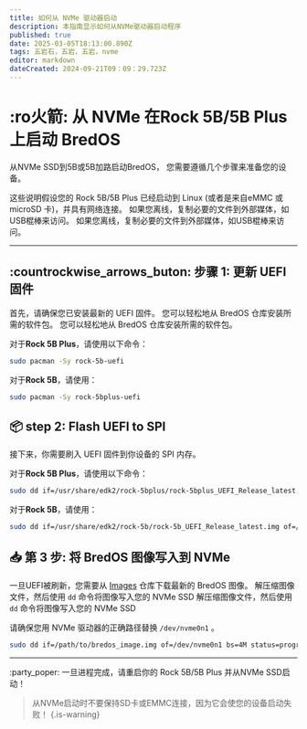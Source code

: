 ```yaml
---
title: 如何从 NVMe 驱动器启动
description: 本指南显示如何从NVMe驱动器启动程序
published: true
date: 2025-03-05T18:13:00.890Z
tags: 五岩石，五岩，五岩，nvme
editor: markdown
dateCreated: 2024-09-21T09：09：29.723Z
---
```


# :ro火箭: 从 NVMe 在Rock 5B/5B Plus 上启动 BredOS

从NVMe SSD到5B或5B加路启动BredOS， 您需要遵循几个步骤来准备您的设备。

这些说明假设您的 Rock 5B/5B Plus 已经启动到 Linux (或者是来自eMMC 或 microSD 卡)，并具有网络连接。 如果您离线，复制必要的文件到外部媒体，如USB棍棒来访问。 如果您离线，复制必要的文件到外部媒体，如USB棍棒来访问。

---

## :countrockwise_arrows_buton: 步骤 1: 更新 UEFI 固件

首先，请确保您已安装最新的 UEFI 固件。 您可以轻松地从 BredOS 仓库安装所需的软件包。 您可以轻松地从 BredOS 仓库安装所需的软件包。

对于**Rock 5B Plus**，请使用以下命令：

```bash
sudo pacman -Sy rock-5b-uefi
```

对于**Rock 5B**，请使用：

```bash
sudo pacman -Sy rock-5bplus-uefi
```

## 📦 step 2: Flash UEFI to SPI

接下来，你需要刷入 UEFI 固件到你设备的 SPI 内存。

对于**Rock 5B Plus**，请使用以下命令：

```bash
sudo dd if=/usr/share/edk2/rock-5bplus/rock-5bplus_UEFI_Release_latest.img of=/dev/mtdblock0 bs=512 skip=64 seek=64 conv=notrunc
```

对于**Rock 5B**，请使用：

```bash
sudo dd if=/usr/share/edk2/rock-5b/rock-5b_UEFI_Release_latest.img of=/dev/mtdblock0 bs=512 skip=64 seek=64 conv=notrunc
```

## 📥 第 3 步: 将 BredOS 图像写入到 NVMe

一旦UEFI被刷新，您需要从 [Images](https://github.com/BredOS/images/releases) 仓库下载最新的 BredOS 图像。 解压缩图像文件，然后使用 `dd` 命令将图像写入您的 NVMe SSD 解压缩图像文件，然后使用 `dd` 命令将图像写入您的 NVMe SSD

请确保您用 NVMe 驱动器的正确路径替换 `/dev/nvme0n1` 。

```bash
sudo dd if=/path/to/bredos_image.img of=/dev/nvme0n1 bs=4M status=progress
```

---

:party_poper: 一旦进程完成，请重启你的 Rock 5B/5B Plus 并从NVMe SSD启动！

> 从NVMe启动时不要保持SD卡或EMMC连接，因为它会使您的设备启动失败！
> {.is-warning}

